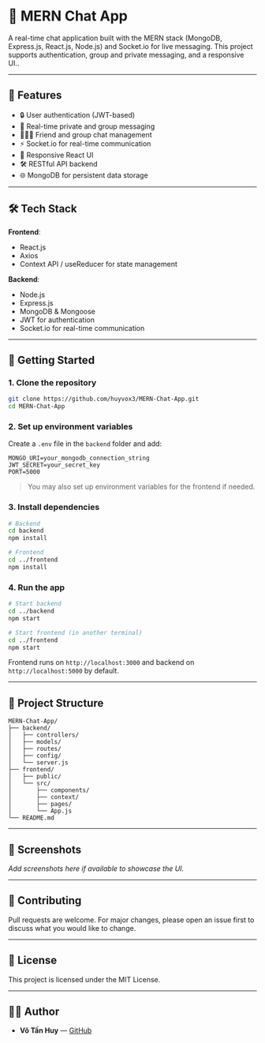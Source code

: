 # 💬 MERN Chat App

A real-time chat application built with the MERN stack (MongoDB, Express.js, React.js, Node.js) and Socket.io for live messaging. This project supports authentication, group and private messaging, and a responsive UI..

---

## 📌 Features

- 🔒 User authentication (JWT-based)
- 💬 Real-time private and group messaging
- 🧑‍🤝‍🧑 Friend and group chat management
- ⚡ Socket.io for real-time communication
- 📱 Responsive React UI
- 🛠️ RESTful API backend
- 🌐 MongoDB for persistent data storage

---

## 🛠️ Tech Stack

**Frontend**:
- React.js
- Axios
- Context API / useReducer for state management

**Backend**:
- Node.js
- Express.js
- MongoDB & Mongoose
- JWT for authentication
- Socket.io for real-time communication

---

## 🚀 Getting Started

### 1. Clone the repository

```bash
git clone https://github.com/huyvox3/MERN-Chat-App.git
cd MERN-Chat-App
```

### 2. Set up environment variables

Create a `.env` file in the `backend` folder and add:

```env
MONGO_URI=your_mongodb_connection_string
JWT_SECRET=your_secret_key
PORT=5000
```

> You may also set up environment variables for the frontend if needed.

### 3. Install dependencies

```bash
# Backend
cd backend
npm install

# Frontend
cd ../frontend
npm install
```

### 4. Run the app

```bash
# Start backend
cd ../backend
npm start

# Start frontend (in another terminal)
cd ../frontend
npm start
```

Frontend runs on `http://localhost:3000` and backend on `http://localhost:5000` by default.

---

## 📂 Project Structure

```
MERN-Chat-App/
├── backend/
│   ├── controllers/
│   ├── models/
│   ├── routes/
│   ├── config/
│   └── server.js
├── frontend/
│   ├── public/
│   └── src/
│       ├── components/
│       ├── context/
│       ├── pages/
│       └── App.js
└── README.md
```

---

## 📸 Screenshots

_Add screenshots here if available to showcase the UI._

---

## 🤝 Contributing

Pull requests are welcome. For major changes, please open an issue first to discuss what you would like to change.

---

## 📄 License

This project is licensed under the MIT License.

---

## 🙋‍♂️ Author

- **Võ Tấn Huy** — [GitHub](https://github.com/huyvox3)
